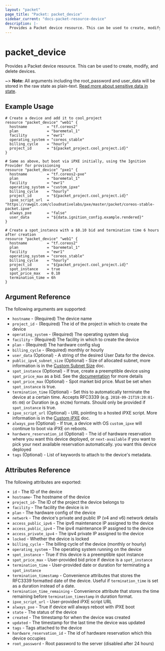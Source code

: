 ```yaml
---
layout: "packet"
page_title: "Packet: packet_device"
sidebar_current: "docs-packet-resource-device"
description: |-
  Provides a Packet device resource. This can be used to create, modify, and delete devices.
---
```


# packet\_device

Provides a Packet device resource. This can be used to create,
modify, and delete devices.

~> **Note:** All arguments including the root_password and user_data will be stored in
 the raw state as plain-text.
[Read more about sensitive data in state](/docs/state/sensitive-data.html).


## Example Usage

```hcl
# Create a device and add it to cool_project
resource "packet_device" "web1" {
  hostname         = "tf.coreos2"
  plan             = "baremetal_1"
  facility         = "ewr1"
  operating_system = "coreos_stable"
  billing_cycle    = "hourly"
  project_id       = "${packet_project.cool_project.id}"
}
```

```hcl
# Same as above, but boot via iPXE initially, using the Ignition Provider for provisioning
resource "packet_device" "pxe1" {
  hostname         = "tf.coreos2-pxe"
  plan             = "baremetal_1"
  facility         = "ewr1"
  operating_system = "custom_ipxe"
  billing_cycle    = "hourly"
  project_id       = "${packet_project.cool_project.id}"
  ipxe_script_url  = "https://rawgit.com/cloudnativelabs/pxe/master/packet/coreos-stable-packet.ipxe"
  always_pxe       = "false"
  user_data        = "${data.ignition_config.example.rendered}"
}
```

```hcl
# Create a spot_instance with a $0.10 bid and termination time 6 hours after creation
resource "packet_device" "web1" {
  hostname         = "tf.coreos2"
  plan             = "baremetal_1"
  facility         = "ewr1"
  operating_system = "coreos_stable"
  billing_cycle    = "hourly"
  project_id       = "${packet_project.cool_project.id}"
  spot_instance    = true
  spot_price_max   = 0.10
  termination_time = 6h
}
```

## Argument Reference

The following arguments are supported:

* `hostname` - (Required) The device name
* `project_id` - (Required) The id of the project in which to create the device
* `operating_system` - (Required) The operating system slug
* `facility` - (Required) The facility in which to create the device
* `plan` - (Required) The hardware config slug
* `billing_cycle` - (Required) monthly or hourly
* `user_data` (Optional) - A string of the desired User Data for the device.
* `public_ipv4_subnet_size` (Optional) - Size of allocated subnet, more
  information is in the
  [Custom Subnet Size](https://help.packet.net/technical/networking/custom-subnet-size) doc.
* `spot_instance` (Optional) - If true, create a preemptible device using
  `spot_price_max` as a bid. See the
  [documentation](https://help.packet.net/technical/deployment-options/spot-market)
  for more details
* `spot_price_max` (Optional) - Spot market bid price. Must be set when
  `spot_instance` is true.
* `termination_time` (Optional) - Set this to automatically terminate the device
  at a certain time. Accepts RFC3339 (e.g. `2018-09-21T19:20:01-05:00`) or
  Duration (e.g. `6h20m`) formats. Should only be provided if `spot_instance` is
  true.
* `ipxe_script_url` (Optional) - URL pointing to a hosted iPXE script. More
  information is in the
  [Custom iPXE](https://help.packet.net/technical/infrastructure/custom-ipxe)
  doc.
* `always_pxe` (Optional) - If true, a device with OS `custom_ipxe` will
  continue to boot via iPXE on reboots.
* `hardware_reservation_id` (Optional) - The id of hardware reservation where you want this device deployed, or `next-available` if you want to pick your next available reservation automatically.
  you want this device deployed
* `tags` (Optional) - List of keywords to attach to the device's metadata.

## Attributes Reference

The following attributes are exported:

* `id` - The ID of the device
* `hostname`- The hostname of the device
* `project_id`- The ID of the project the device belongs to
* `facility` - The facility the device is in
* `plan` - The hardware config of the device
* `network` - The device's private and public IP (v4 and v6) network details
* `access_public_ipv6` - The ipv6 maintenance IP assigned to the device
* `access_public_ipv4` - The ipv4 maintenance IP assigned to the device
* `access_private_ipv4` - The ipv4 private IP assigned to the device
* `locked` - Whether the device is locked
* `billing_cycle` - The billing cycle of the device (monthly or hourly)
* `operating_system` - The operating system running on the device
* `spot_instance` - True if this device is a preemptible spot instance
* `spot_price_max` - User-provided bid price if device is a `spot_instance`
* `termination_time` - User-provided date or duration for terminating a
  `spot_instance`
* `termination_timestamp` - Convenience attributes that stores the RFC3339
  formatted date of the device. Useful if `termination_time` is set as a
  duration instead of a date.
* `termination_time_remaining` - Convenience attribute that stores the time
  remaining before `termination_timestamp` in duration format.
* `ipxe_script_url` - User-provided iPXE script URL
* `always_pxe` - True if device will always reboot with iPXE boot
* `state` - The status of the device
* `created` - The timestamp for when the device was created
* `updated` - The timestamp for the last time the device was updated
* `tags` - Tags attached to the device
* `hardware_reservation_id` - The id of hardware reservation which this device occupies
* `root_password` - Root password to the server (disabled after 24 hours)
